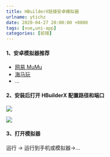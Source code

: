 ```yaml
---
title: HBuilderX链接安卓模拟器
urlname: ytichz
date: 2020-04-27 20:00:00 +0800
tags: [vue,uni-app]
categories: [前端]
---
```


#### 1、安卓模拟器推荐

- [网易 MuMu](http://mumu.163.com/mac/index.html)
- [海马玩](http://www.haimawan.com)
- ...

<!-- more -->

#### 2、安装后打开 HBuilderX 配置路径和端口

![](https://cdn.nlark.com/yuque/0/2020/png/1028501/1596971220844-2b3e5844-407e-4742-8a03-2044550b6d01.png#align=left&display=inline&height=134&margin=%5Bobject%20Object%5D&originHeight=400&originWidth=954&size=0&status=done&style=none&width=320)

![](https://cdn.nlark.com/yuque/0/2020/jpeg/1028501/1596971222247-ecc2af75-2d9b-4a3b-96b1-422df8ac9cc3.jpeg#align=left&display=inline&height=279&margin=%5Bobject%20Object%5D&originHeight=1018&originWidth=1826&size=0&status=done&style=none&width=500)

#### 3、打开模拟器

运行 -> 运行到手机或模拟器->...
